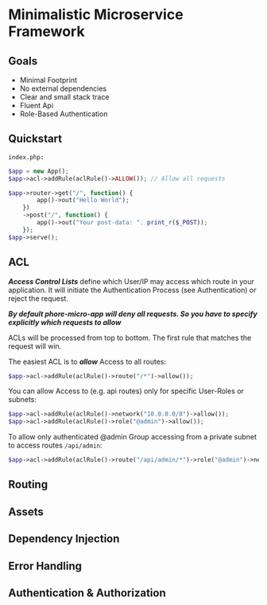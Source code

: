 # Minimalistic Microservice Framework

## Goals

- Minimal Footprint
- No external dependencies
- Clear and small stack trace
- Fluent Api
- Role-Based Authentication


## Quickstart

```index.php:```
```php
$app = new App();
$app->acl->addRule(aclRule()->ALLOW()); // Allow all requests

$app->router->get("/", function() {
        app()->out("Hello World");
    })
    ->post("/", function() {
        app()->out("Your post-data: ". print_r($_POST));
    });
$app->serve();
```

## ACL


***Access Control Lists*** define which User/IP may access which route in
your application. It will initiate the Authentication Process (see Authentication)
or reject the request.

***By default phore-micro-app will deny all requests. So you have to specify explicitly
which requests to allow***

ACLs will be processed from top to bottom. The first rule that matches the request
will win.

The easiest ACL is to ***allow*** Access to all routes:

```php
$app->acl->addRule(aclRule()->route("/*")->allow());
```

You can allow Access to (e.g. api routes) only for specific User-Roles or subnets:

```php
$app->acl->addRule(aclRule()->network("10.0.0.0/8")->allow());
$app->acl->addRule(aclRule()->role("@admin")->allow());
```

To allow only authenticated @admin Group accessing from a private subnet to access 
routes `/api/admin`:

```php
$app->acl->addRule(aclRule()->route("/api/admin/*")->role("@admin")->network("10.0.0.0/8")->allow());
```


## Routing

## Assets

## Dependency Injection

## Error Handling

## Authentication & Authorization
